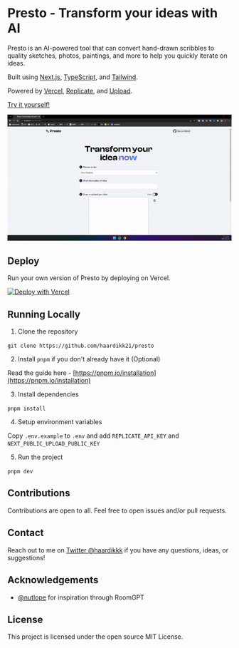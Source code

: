 # Presto - Transform your ideas with AI

Presto is an AI-powered tool that can convert hand-drawn scribbles to quality sketches, photos, paintings, and more to help you quickly iterate on ideas.

Built using [Next.js](https://nextjs.org), [TypeScript](https://typescriptlang.org), and [Tailwind](https://tailwindcss.com).

Powered by [Vercel](https://vercel.com), [Replicate](https://replicate.com), and [Upload](https://upload.io).

[Try it yourself!](https://presto.app)

![](./demo.gif)

## Deploy

Run your own version of Presto by deploying on Vercel.

[![Deploy with Vercel](https://vercel.com/button)](https://vercel.com/new/clone?repository-url=https%3A%2F%2Fgithub.com%2Fhaardikk21%2Fpresto)

## Running Locally

1. Clone the repository

`git clone https://github.com/haardikk21/presto`

2. Install `pnpm` if you don't already have it (Optional)

Read the guide here - [https://pnpm.io/installation](https://pnpm.io/installation)

3. Install dependencies

`pnpm install`

4. Setup environment variables

Copy `.env.example` to `.env` and add `REPLICATE_API_KEY` and `NEXT_PUBLIC_UPLOAD_PUBLIC_KEY`

5. Run the project

`pnpm dev`

## Contributions

Contributions are open to all. Feel free to open issues and/or pull requests.

## Contact

Reach out to me on [Twitter @haardikkk](https://twitter.com/haardikkk) if you have any questions, ideas, or suggestions!

## Acknowledgements

- [@nutlope](https://twitter.com/nutlope) for inspiration through RoomGPT

## License

This project is licensed under the open source MIT License.
